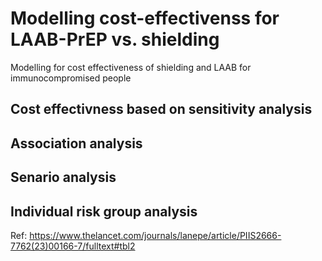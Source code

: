 # Modelling cost-effectivenss for LAAB-PrEP vs. shielding 
Modelling for cost effectiveness of shielding and LAAB for immunocompromised people
## Cost effectivness based on sensitivity analysis

## Association analysis
## Senario analysis

## Individual risk group analysis
Ref: https://www.thelancet.com/journals/lanepe/article/PIIS2666-7762(23)00166-7/fulltext#tbl2
